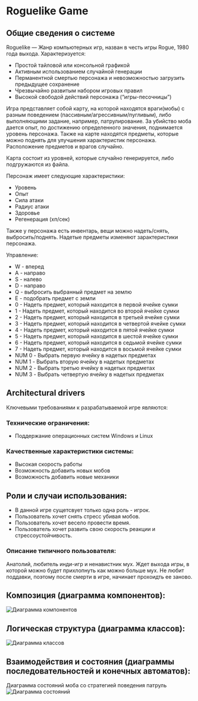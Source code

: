 # Roguelike Game

## Общие сведения о системе

Roguelike — Жанр компьютерных игр, назван в честь игры Rogue, 1980 года выхода. Характеризуется:
  * Простой тайловой или консольной графикой
  * Активным использованием случайной генерации
  * Перманентной смертью персонажа и невозможностью загрузить предыдущее сохранение
  * Чрезвычайно развитым набором игровых правил
  * Высокой свободой действий персонажа (“игры-песочницы”)

Игра представляет собой карту, на которой находятся враги(мобы) с разным поведением (пассивным/агрессивным/пугливым), либо выполняющими задание, например, патрулирование. За убийство моба дается опыт, по достижению определенного значения, поднимается уровень персонажа. Также на карте находятся предметы, которые можно поднять для улучшения характеристик персонажа. Расположение предметов и врагов случайно. 

Карта состоит из уровней, которые случайно генерируется, либо подгружаются из файла. 

Персонаж имеет следующие характеристики:
  * Уровень
  * Опыт
  * Сила атаки
  * Радиус атаки
  * Здоровье
  * Регенерация (хп/сек)

Также у персонажа есть инвентарь, вещи можно надеть/снять, выбросить/поднять. Надетые предметы изменяют зарактеристики персонажа. 

Управление:
  * W - вперед
  * A - направо
  * S - налево
  * D - направо
  * Q - выбросить выбранный предмет на землю
  * E - подобрать предмет с земли
  * 0 - Надеть предмет, который находится в первой ячейке сумки
  * 1 - Надеть предмет, который находится во второй ячейке сумки
  * 2 - Надеть предмет, который находится в третьей ячейке сумки
  * 3 - Надеть предмет, который находится в четвертой ячейке сумки
  * 4 - Надеть предмет, который находится в пятой ячейке сумки
  * 5 - Надеть предмет, который находится в шестой ячейке сумки
  * 6 - Надеть предмет, который находится в седьмой ячейке сумки
  * 7 - Надеть предмет, который находится в восьмой ячейке сумки
  * NUM 0 - Выбрать первую ячейку в надетых предметах  
  * NUM 1 - Выбрать вторую ячейку в надетых предметах 
  * NUM 2 - Выбрать третью ячейку в надетых предметах 
  * NUM 3 - Выбрать четвертую ячейку в надетых предметах 
    
## Architectural drivers

Ключевыми требованиями к разрабатываемой игре являются:

### Технические ограничения:
  * Поддержание операционных систем Windows и Linux 

### Качественные характеристики системы:
  * Высокая скорость работы
  * Возможность добавить новых мобов
  * Возможность добавить новые механики

## Роли и случаи использования:
  * В данной игре сущетсвует только одна роль - игрок.
  * Пользователь хочет снять стресс убивая мобов.
  * Пользователь хочет весело провести время.
  * Пользователь хочет развить свою скорость реакции и стрессоустойчивость.

### Описание типичного пользователя:
  Анатолий, любитель инди-игр и ненавистник мух. Ждет выхода игры, в которой можно будет прихлопнуть как можно больше мух. Не любит поддавки, поэтому после смерти в игре, начинает прохоидть ее заново.

## Композиция (диаграмма компонентов):

![Диаграмма компонентов](https://github.com/TreshMom/Rougelike-Game-/assets/92734894/3306bfd8-5018-4a3d-bc91-6149fa70280a)

## Логическая структура (диаграмма классов):

![Диаграмма классов](https://github.com/TreshMom/Rougelike-Game-/assets/92734894/06237a07-1470-4689-9b3a-d18dad5507e8)

## Взаимодействия и состояния (диаграммы последовательностей и конечных автоматов):

Диаграмма состояний моба со стратегией поведения патруль
![Диаграмма состояний](https://github.com/TreshMom/Rougelike-Game-/assets/92734894/270f53b2-29d5-4075-9d19-e3b06615cf19)

